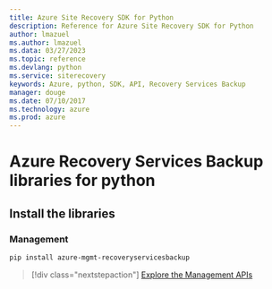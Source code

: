 ```yaml
---
title: Azure Site Recovery SDK for Python
description: Reference for Azure Site Recovery SDK for Python
author: lmazuel
ms.author: lmazuel
ms.data: 03/27/2023
ms.topic: reference
ms.devlang: python
ms.service: siterecovery
keywords: Azure, python, SDK, API, Recovery Services Backup
manager: douge
ms.date: 07/10/2017
ms.technology: azure
ms.prod: azure
---
```

# Azure Recovery Services Backup libraries for python

## Install the libraries


### Management

```bash
pip install azure-mgmt-recoveryservicesbackup
```
> [!div class="nextstepaction"]
> [Explore the Management APIs](/python/api/overview/azure/recoveryservicesbackup/management)